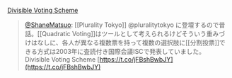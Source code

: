 
[Divisible Voting Scheme](https://eprint.iacr.org/2003/074)

> [@ShaneMatsuo](https://twitter.com/ShaneMatsuo/status/1645969799649054720?s=20): [[Plurality Tokyo]] @pluralitytokyo に登壇するので昔話。[[Quadratic Voting]]はツールとして考えられるけどそういう重みづけはなしに、各人が異なる複数票を持って複数の選択肢に[[分割投票]]できる方式は2003年に査読付き国際会議ISCで発表していました。
> Divisible Voting Scheme [https://t.co/jFBshBwbJY](https://t.co/jFBshBwbJY)

